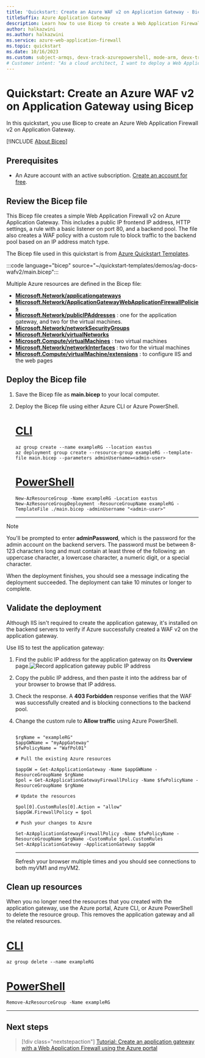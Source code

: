 ```yaml
---
title: 'Quickstart: Create an Azure WAF v2 on Application Gateway - Bicep'
titleSuffix: Azure Application Gateway
description: Learn how to use Bicep to create a Web Application Firewall v2 on Azure Application Gateway.
author: halkazwini
ms.author: halkazwini
ms.service: azure-web-application-firewall
ms.topic: quickstart
ms.date: 10/16/2023
ms.custom: subject-armqs, devx-track-azurepowershell, mode-arm, devx-track-bicep
# Customer intent: "As a cloud architect, I want to deploy a Web Application Firewall v2 on an Application Gateway using Bicep, so that I can enhance security for my applications hosted in Azure."
---
```


# Quickstart: Create an Azure WAF v2 on Application Gateway using Bicep

In this quickstart, you use Bicep to create an Azure Web Application Firewall v2 on Application Gateway.

[!INCLUDE [About Bicep](~/reusable-content/ce-skilling/azure/includes/resource-manager-quickstart-bicep-introduction.md)]

## Prerequisites

- An Azure account with an active subscription. [Create an account for free](https://azure.microsoft.com/pricing/purchase-options/azure-account?cid=msft_learn).

## Review the Bicep file

This Bicep file creates a simple Web Application Firewall v2 on Azure Application Gateway. This includes a public IP frontend IP address, HTTP settings, a rule with a basic listener on port 80, and a backend pool. The file also creates a WAF policy with a custom rule to block traffic to the backend pool based on an IP address match type.

The Bicep file used in this quickstart is from [Azure Quickstart Templates](https://azure.microsoft.com/resources/templates/ag-docs-wafv2/).

:::code language="bicep" source="~/quickstart-templates/demos/ag-docs-wafv2/main.bicep":::

Multiple Azure resources are defined in the Bicep file:

- [**Microsoft.Network/applicationgateways**](/azure/templates/microsoft.network/applicationgateways)
- [**Microsoft.Network/ApplicationGatewayWebApplicationFirewallPolicies**](/azure/templates/microsoft.network/ApplicationGatewayWebApplicationFirewallPolicies)
- [**Microsoft.Network/publicIPAddresses**](/azure/templates/microsoft.network/publicipaddresses) : one for the application gateway, and two for the virtual machines.
- [**Microsoft.Network/networkSecurityGroups**](/azure/templates/microsoft.network/networksecuritygroups)
- [**Microsoft.Network/virtualNetworks**](/azure/templates/microsoft.network/virtualnetworks)
- [**Microsoft.Compute/virtualMachines**](/azure/templates/microsoft.compute/virtualmachines) : two virtual machines
- [**Microsoft.Network/networkInterfaces**](/azure/templates/microsoft.network/networkinterfaces) : two for the virtual machines
- [**Microsoft.Compute/virtualMachine/extensions**](/azure/templates/microsoft.compute/virtualmachines/extensions) : to configure IIS and the web pages

## Deploy the Bicep file

1. Save the Bicep file as **main.bicep** to your local computer.
1. Deploy the Bicep file using either Azure CLI or Azure PowerShell.

    # [CLI](#tab/CLI)

    ```azurecli
    az group create --name exampleRG --location eastus
    az deployment group create --resource-group exampleRG --template-file main.bicep --parameters adminUsername=<admin-user>
    ```

    # [PowerShell](#tab/PowerShell)

    ```azurepowershell
    New-AzResourceGroup -Name exampleRG -Location eastus
    New-AzResourceGroupDeployment -ResourceGroupName exampleRG -TemplateFile ./main.bicep -adminUsername "<admin-user>"
    ```

    ---

> [!NOTE]
> You'll be prompted to enter **adminPassword**, which is the password for the admin account on the backend servers. The password must be between 8-123 characters long and must contain at least three of the following: an uppercase character, a lowercase character, a numeric digit, or a special character.

When the deployment finishes, you should see a message indicating the deployment succeeded. The deployment can take 10 minutes or longer to complete.

## Validate the deployment

Although IIS isn't required to create the application gateway, it's installed on the backend servers to verify if Azure successfully created a WAF v2 on the application gateway.

Use IIS to test the application gateway:

1. Find the public IP address for the application gateway on its **Overview** page.![Record application gateway public IP address](../../application-gateway/media/application-gateway-create-gateway-bicep/app-gateway-ip-address-bicep.png)
2. Copy the public IP address, and then paste it into the address bar of your browser to browse that IP address.
3. Check the response. A **403 Forbidden** response verifies that the WAF was successfully created and is blocking connections to the backend pool.
4. Change the custom rule to **Allow traffic** using Azure PowerShell.

    ```azurepowershell
    
    $rgName = "exampleRG"
    $appGWName = "myAppGateway"
    $fwPolicyName = "WafPol01"

    # Pull the existing Azure resources

    $appGW = Get-AzApplicationGateway -Name $appGWName -ResourceGroupName $rgName
    $pol = Get-AzApplicationGatewayFirewallPolicy -Name $fwPolicyName -ResourceGroupName $rgName

    # Update the resources

    $pol[0].CustomRules[0].Action = "allow"
    $appGW.FirewallPolicy = $pol

    # Push your changes to Azure

    Set-AzApplicationGatewayFirewallPolicy -Name $fwPolicyName -ResourceGroupName $rgName -CustomRule $pol.CustomRules
    Set-AzApplicationGateway -ApplicationGateway $appGW
    ```

    ---

    Refresh your browser multiple times and you should see connections to both myVM1 and myVM2.

## Clean up resources

When you no longer need the resources that you created with the application gateway, use the Azure portal, Azure CLI, or Azure PowerShell to delete the resource group. This removes the application gateway and all the related resources.

# [CLI](#tab/CLI)

```azurecli-interactive
az group delete --name exampleRG
```

# [PowerShell](#tab/PowerShell)

```azurepowershell-interactive
Remove-AzResourceGroup -Name exampleRG
```

---

## Next steps

> [!div class="nextstepaction"]
> [Tutorial: Create an application gateway with a Web Application Firewall using the Azure portal](application-gateway-web-application-firewall-portal.md)
